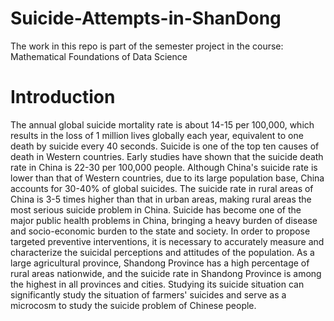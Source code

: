 # Suicide-Attempts-in-ShanDong
The work in this repo is part of the semester project in the course: Mathematical Foundations of Data Science
# Introduction
The annual global suicide mortality rate is about 14-15 per 100,000, which results in the loss of 1 million lives globally each year, equivalent to one death by suicide every 40 seconds. Suicide is one of the top ten causes of death in Western countries. Early studies have shown that the suicide death rate in China is 22-30 per 100,000 people. Although China's suicide rate is lower than that of Western countries, due to its large population base, China accounts for 30-40% of global suicides. The suicide rate in rural areas of China is 3-5 times higher than that in urban areas, making rural areas the most serious suicide problem in China. Suicide has become one of the major public health problems in China, bringing a heavy burden of disease and socio-economic burden to the state and society. In order to propose targeted preventive interventions, it is necessary to accurately measure and characterize the suicidal perceptions and attitudes of the population. As a large agricultural province, Shandong Province has a high percentage of rural areas nationwide, and the suicide rate in Shandong Province is among the highest in all provinces and cities. Studying its suicide situation can significantly study the situation of farmers' suicides and serve as a microcosm to study the suicide problem of Chinese people.
